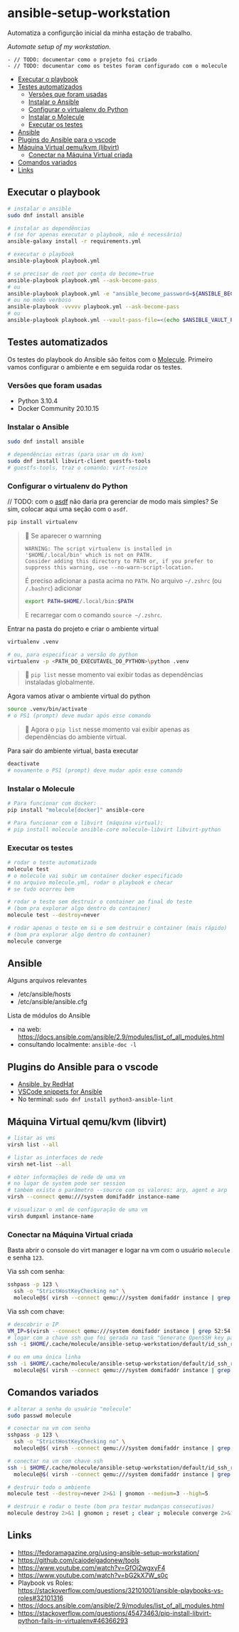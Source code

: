 # ansible-setup-workstation <!-- omit in toc -->

Automatiza a configurção inicial da minha estação de trabalho.

_Automate setup of my workstation._

```raw
- // TODO: documentar como o projeto foi criado
- // TODO: documentar como os testes foram configurado com o molecule
```

- [Executar o playbook](#executar-o-playbook)
- [Testes automatizados](#testes-automatizados)
  - [Versões que foram usadas](#versões-que-foram-usadas)
  - [Instalar o Ansible](#instalar-o-ansible)
  - [Configurar o virtualenv do Python](#configurar-o-virtualenv-do-python)
  - [Instalar o Molecule](#instalar-o-molecule)
  - [Executar os testes](#executar-os-testes)
- [Ansible](#ansible)
- [Plugins do Ansible para o vscode](#plugins-do-ansible-para-o-vscode)
- [Máquina Virtual qemu/kvm (libvirt)](#máquina-virtual-qemukvm-libvirt)
  - [Conectar na Máquina Virtual criada](#conectar-na-máquina-virtual-criada)
- [Comandos variados](#comandos-variados)
- [Links](#links)

## Executar o playbook

```bash
# instalar o ansible
sudo dnf install ansible

# instalar as dependências
# (se for apenas executar o playbook, não é necessário)
ansible-galaxy install -r requirements.yml

# executar o playbook
ansible-playbook playbook.yml

# se precisar de root por conta do become=true
ansible-playbook playbook.yml --ask-become-pass
# ou
ansible-playbook playbook.yml -e "ansible_become_password=${ANSIBLE_BECOME_PASSWORD}"
# ou no modo verboso
ansible-playbook -vvvvv playbook.yml --ask-become-pass
# ou
ansible-playbook playbook.yml --vault-pass-file=<(echo $ANSIBLE_VAULT_PASS) -e "ansible_become_password=${ANSIBLE_BECOME_PASSWORD}"
```

## Testes automatizados

Os testes do playbook do Ansible são feitos com o [Molecule](https://molecule.readthedocs.io/en/latest/). Primeiro vamos configurar o ambiente e em seguida rodar os testes.

### Versões que foram usadas

- Python 3.10.4
- Docker Community 20.10.15

### Instalar o Ansible

```bash
sudo dnf install ansible

# dependências extras (para usar vm do kvm)
sudo dnf install libvirt-client guestfs-tools
# guestfs-tools, traz o comando: virt-resize
```

### Configurar o virtualenv do Python

// TODO: com o [asdf](https://github.com/asdf-vm/asdf) não daria pra gerenciar de modo mais simples? Se sim, colocar aqui uma seção com o `asdf`.

```bash
pip install virtualenv
```

> 📝 Se aparecer o warnning
>
> ```log
> WARNING: The script virtualenv is installed in '$HOME/.local/bin' which is not on PATH.
> Consider adding this directory to PATH or, if you prefer to suppress this warning, use --no-warn-script-location.
> ```
>
> É preciso adicionar a pasta acima no `PATH`. No arquivo `~/.zshrc` (ou `/.bashrc`) adicionar
>
> ```bash
> export PATH=$HOME/.local/bin:$PATH
> ```
>
> E recarregar com o comando `source ~/.zshrc`.

Entrar na pasta do projeto e criar o ambiente virtual

```bash
virtualenv .venv

# ou, para especificar a versão do python
virtualenv -p <PATH_DO_EXECUTAVEL_DO_PYTHON>\python .venv
```

> 📝 `pip list` nesse momento vai exibir todas as dependências instaladas globalmente.

Agora vamos ativar o ambiente virtual do python

```zsh
source .venv/bin/activate
# o PS1 (prompt) deve mudar após esse comando
```

> 📝 Agora o `pip list` nesse momento vai exibir apenas as dependências do ambiente virtual.

Para sair do ambiente virtual, basta executar

```bash
deactivate
# novamente o PS1 (prompt) deve mudar após esse comando
```

### Instalar o Molecule

```zsh
# Para funcionar com docker:
pip install "molecule[docker]" ansible-core

# Para funcionar com o libvirt (máquina virtual):
# pip install molecule ansible-core molecule-libvirt libvirt-python
```

### Executar os testes

```bash
# rodar o teste automatizado
molecule test
# o molecule vai subir um container docker especificado
# no arquivo molecule.yml, rodar o playbook e checar
# se tudo ocorreu bem

# rodar o teste sem destruir o container ao final do teste
# (bom pra explorar algo dentro do container)
molecule test --destroy=never

# rodar apenas o teste em si e sem destruir o container (mais rápido)
# (bom pra explorar algo dentro do container)
molecule converge
```

## Ansible

Alguns arquivos relevantes

- /etc/ansible/hosts
- /etc/ansible/ansible.cfg

Lista de módulos do Ansible

- na web: <https://docs.ansible.com/ansible/2.9/modules/list_of_all_modules.html>
- consultando localmente: `ansible-doc -l`

## Plugins do Ansible para o vscode

- [Ansible, by RedHat](https://marketplace.visualstudio.com/items?itemName=redhat.ansible)
- [VSCode snippets for Ansible](https://marketplace.visualstudio.com/items?itemName=MattiasBaake.vscode-snippets-for-ansible)
- No terminal: `sudo dnf install python3-ansible-lint`

## Máquina Virtual qemu/kvm (libvirt)

```bash
# listar as vms
virsh list --all

# listar as interfaces de rede
virsh net-list --all

# obter informações de rede de uma vm
# no lugar de system pode ser session
# também existe o parâmetro --source com os valores: arp, agent e arp
virsh --connect qemu:///system domifaddr instance-name

# visualizar o xml de configuração de uma vm
virsh dumpxml instance-name
```

### Conectar na Máquina Virtual criada

Basta abrir o console do virt manager e logar na vm com o usuário `molecule` e senha `123`.

Via ssh com senha:

```bash
sshpass -p 123 \
  ssh -o "StrictHostKeyChecking no" \
  molecule@$( virsh --connect qemu:///system domifaddr instance | grep 52:54:00:ab:cd: | awk '{ print $4 }' | sed 's/\/.*//' )
```

Via ssh com chave:

```bash
# descobrir o IP
VM_IP=$(virsh --connect qemu:///system domifaddr instance | grep 52:54:00:ab:cd:)
# logar com a chave ssh que foi gerada na task "Generate OpenSSH key pair"
ssh -i $HOME/.cache/molecule/ansible-setup-workstation/default/id_ssh_rsa molecule@$VM_IP

# ou em uma única linha
ssh -i $HOME/.cache/molecule/ansible-setup-workstation/default/id_ssh_rsa \
  molecule@$( virsh --connect qemu:///system domifaddr instance | grep 52:54:00:ab:cd: | awk '{ print $4 }' | sed 's/\/.*//' )
```

## Comandos variados

```bash
# alterar a senha do usuário "molecule"
sudo passwd molecule

# conectar na vm com senha
sshpass -p 123 \
  ssh -o "StrictHostKeyChecking no" \
  molecule@$( virsh --connect qemu:///system domifaddr instance | grep 52:54:00:ab:cd: | awk '{ print $4 }' | sed 's/\/.*//' )

# conectar na vm com chave ssh
ssh -i $HOME/.cache/molecule/ansible-setup-workstation/default/id_ssh_rsa \
  molecule@$( virsh --connect qemu:///system domifaddr instance | grep 52:54:00:ab:cd: | awk '{ print $4 }' | sed 's/\/.*//' )

# destruir todo o ambiente
molecule test --destroy=never 2>&1 | gnomon --medium=3 --high=5

# destruir e rodar o teste (bom pra testar mudanças consecutivas)
molecule destroy 2>&1 | gnomon ; reset ; clear ; molecule converge 2>&1 | gnomon --medium=3 --high=5
```

## Links

- <https://fedoramagazine.org/using-ansible-setup-workstation/>
- <https://github.com/caiodelgadonew/tools>
- <https://www.youtube.com/watch?v=GfOj2wgxyF4>
- <https://www.youtube.com/watch?v=bG2kX7W_s0c>
- Playbook vs Roles: <https://stackoverflow.com/questions/32101001/ansible-playbooks-vs-roles#32101316>
- <https://docs.ansible.com/ansible/2.9/modules/list_of_all_modules.html>
- <https://stackoverflow.com/questions/45473463/pip-install-libvirt-python-fails-in-virtualenv#46366293>
